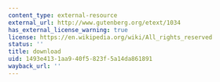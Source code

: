 ```yaml
---
content_type: external-resource
external_url: http://www.gutenberg.org/etext/1034
has_external_license_warning: true
license: https://en.wikipedia.org/wiki/All_rights_reserved
status: ''
title: download
uid: 1493e413-1aa9-40f5-823f-5a14da861891
wayback_url: ''
---
```

